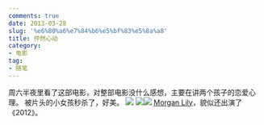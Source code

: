 ```yaml
---
comments: true
date: 2013-03-28
slug: '%e6%80%a6%e7%84%b6%e5%bf%83%e5%8a%a8'
title: 怦然心动
category:
- 电影
tag:
- 随笔
---
```

周六半夜里看了这部电影，对整部电影没什么感想，主要在讲两个孩子的恋爱心理。
被片头的小女孩秒杀了，好美。
[![](http://go3k.org/wp-content/uploads/2013/03/Lily-300x168.jpg)](http://go3k.org/wp-content/uploads/2013/03/Lily.jpg)
[![](http://go3k.org/wp-content/uploads/2013/03/Lily2.gif)](http://go3k.org/wp-content/uploads/2013/03/Lily2.gif)[![](http://go3k.org/wp-content/uploads/2013/03/Lily1.gif)](http://go3k.org/wp-content/uploads/2013/03/Lily1.gif)
[Morgan Lily](http://baike.baidu.com/view/5052204.htm?fromId=2992267)，貌似还出演了《2012》。

